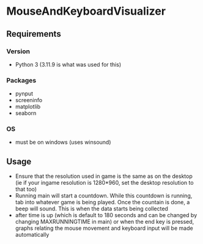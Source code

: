 # MouseAndKeyboardVisualizer

## Requirements
### Version
- Python 3 (3.11.9 is what was used for this)
### Packages
- pynput
- screeninfo
- matplotlib
- seaborn
### OS
- must be on windows (uses winsound)

## Usage
- Ensure that the resolution used in game is the same as on the desktop (ie if your ingame resolution is 1280*960, set the desktop resolution to that too)
- Running main will start a countdown. While this countdown is running, tab into whatever game is being played. Once the countain is done, a beep will sound. This is when the data starts being collected
- after time is up (which is default to 180 seconds and can be changed by changing MAXRUNNINGTIME in main) or when the end key is pressed, graphs relating the mouse movement and keyboard input will be made automatically
